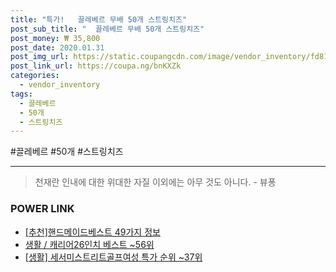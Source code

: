 ```yaml
--- 
title: "특가!   끌레베르 무배 50개 스트링치즈" 
post_sub_title: "  끌레베르 무배 50개 스트링치즈" 
post_money: ₩ 35,800 
post_date: 2020.01.31 
post_img_url: https://static.coupangcdn.com/image/vendor_inventory/fd81/32df3f82f8df87bc12138f4af3c9f4e66dacb65c67ddcf74cb98dfc2dc9a.jpg 
post_link_url: https://coupa.ng/bnKXZk 
categories: 
  - vendor_inventory 
tags: 
  - 끌레베르 
  - 50개 
  - 스트링치즈 
--- 
```

  #끌레베르 #50개 #스트링치즈 
<hr> 

> 천재란 인내에 대한 위대한 자질 이외에는 아무 것도 아니다. - 뷰퐁 


### POWER LINK

* <a href="https://blog.naver.com/fasyy4321/221786230629" target="_blank">[추천]핸드메이드베스트 49가지 정보</a>
* <a href="https://blog.naver.com/santokki14/221782719740" target="_blank">생활 / 캐리어26인치 베스트 ~56위</a>
* <a href="https://blog.naver.com/sakai111/221783778047" target="_blank"> [생활] 세서미스트리트골프여성 특가 순위 ~37위</a>

